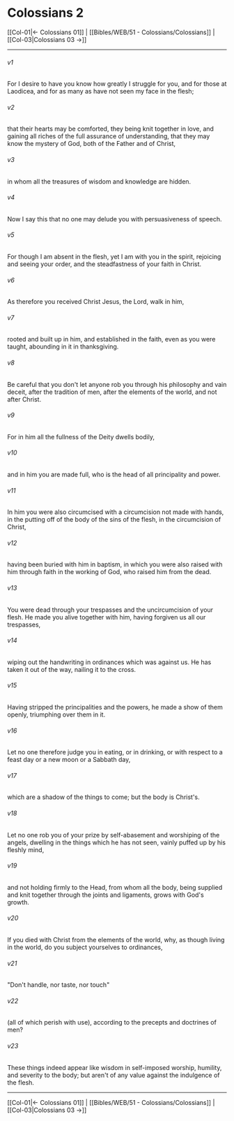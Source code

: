 # Colossians 2

[[Col-01|← Colossians 01]] | [[Bibles/WEB/51 - Colossians/Colossians]] | [[Col-03|Colossians 03 →]]
***



###### v1 
For I desire to have you know how greatly I struggle for you, and for those at Laodicea, and for as many as have not seen my face in the flesh; 

###### v2 
that their hearts may be comforted, they being knit together in love, and gaining all riches of the full assurance of understanding, that they may know the mystery of God, both of the Father and of Christ, 

###### v3 
in whom all the treasures of wisdom and knowledge are hidden. 

###### v4 
Now I say this that no one may delude you with persuasiveness of speech. 

###### v5 
For though I am absent in the flesh, yet I am with you in the spirit, rejoicing and seeing your order, and the steadfastness of your faith in Christ. 

###### v6 
As therefore you received Christ Jesus, the Lord, walk in him, 

###### v7 
rooted and built up in him, and established in the faith, even as you were taught, abounding in it in thanksgiving. 

###### v8 
Be careful that you don't let anyone rob you through his philosophy and vain deceit, after the tradition of men, after the elements of the world, and not after Christ. 

###### v9 
For in him all the fullness of the Deity dwells bodily, 

###### v10 
and in him you are made full, who is the head of all principality and power. 

###### v11 
In him you were also circumcised with a circumcision not made with hands, in the putting off of the body of the sins of the flesh, in the circumcision of Christ, 

###### v12 
having been buried with him in baptism, in which you were also raised with him through faith in the working of God, who raised him from the dead. 

###### v13 
You were dead through your trespasses and the uncircumcision of your flesh. He made you alive together with him, having forgiven us all our trespasses, 

###### v14 
wiping out the handwriting in ordinances which was against us. He has taken it out of the way, nailing it to the cross. 

###### v15 
Having stripped the principalities and the powers, he made a show of them openly, triumphing over them in it. 

###### v16 
Let no one therefore judge you in eating, or in drinking, or with respect to a feast day or a new moon or a Sabbath day, 

###### v17 
which are a shadow of the things to come; but the body is Christ's. 

###### v18 
Let no one rob you of your prize by self-abasement and worshiping of the angels, dwelling in the things which he has not seen, vainly puffed up by his fleshly mind, 

###### v19 
and not holding firmly to the Head, from whom all the body, being supplied and knit together through the joints and ligaments, grows with God's growth. 

###### v20 
If you died with Christ from the elements of the world, why, as though living in the world, do you subject yourselves to ordinances, 

###### v21 
"Don't handle, nor taste, nor touch" 

###### v22 
(all of which perish with use), according to the precepts and doctrines of men? 

###### v23 
These things indeed appear like wisdom in self-imposed worship, humility, and severity to the body; but aren't of any value against the indulgence of the flesh.

***
[[Col-01|← Colossians 01]] | [[Bibles/WEB/51 - Colossians/Colossians]] | [[Col-03|Colossians 03 →]]
